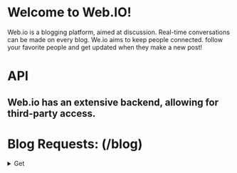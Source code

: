 # Welcome to Web.IO!
Web.io is a blogging platform, aimed at discussion. Real-time conversations can be made on every blog.
We.io aims to keep people connected. follow your favorite people and get updated when they make a new post!

# API
## Web.io has an extensive backend, allowing for third-party access.

# Blog Requests: (/blog)
<details>
<summary>Get</summary>
Method: get \n
Params: id \n
Route: /blog/get/:id \n
</details>

